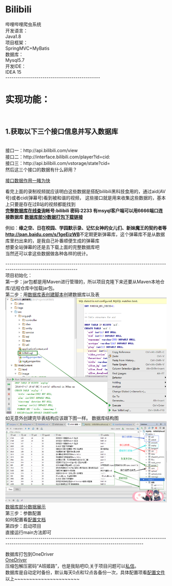 # Bilibili<br/>
哔哩哔哩爬虫系统<br/>
开发语言：<br/>
Java1.8<br/>
项目框架：<br/>
SpringMVC+MyBatis<br/>
数据库：<br/>
Mysql5.7<br/>
开发IDE：<br/>
IDEA 15<br/>
----------------------------------------------<br/>
<h1 >实现功能：</h1><br/>
<h2 >1.获取以下三个接口信息并写入数据库</h2><br/>
接口一：http://api.bilibili.com/view<br/>
接口二：http://interface.bilibili.com/player?id=cid:<br/>
接口三：http://api.bilibili.com/vstorage/state?cid=<br/>
然后这三个接口的数据有什么卵用？</br>

<a href="http://ww2.sinaimg.cn/large/005Jr6NYgw1f5x82npzo1g310b0lse8e.gif">接口数据作用一睹为快</a></br>

看完上面的录制视频就应该明白这些数据是搭配bilibili黑科技食用的，通过aid(AV号)或者cid(弹幕号)看到被和谐的视频，
这些接口就是用来收集这些数据的，基本上只要是存在过B站的视频都能找到</br>
<b><a href="http://pqh.share666.com">完整数据库在线查询</a>帐号:bilibili 密码:2233 有msyql客户端可以用6666端口连接数据库</b>
<b><a href="#down">数据库部分数据打包下载链接</a></b>

例如：<b>缘之空、日在校园、学园默示录、记忆女神的女儿们、新妹魔王的契约者等</br>
http://pan.baidu.com/s/1geEizWB</b>不定期更新弹幕库，这个弹幕库不是从数据库里扫出来的，是我自己补番顺便生成的弹幕库</br>
想要全站弹幕的还是去下载上面的完整数据库吧</br>
当然还可以拿这些数据做各种各样的统计。


-----------------------------------------------------------------------------------------------------------------<br/>
项目初始化：<br/>
第一步：jar包都是用Maven进行管理的，所以项目克隆下来还要从Maven本地仓库/远程仓库中加载jar包。<br/>
第二步：用<a href="https://github.com/luffy9412/Bilibili/blob/master/doc/bilibili.sql">数据库表创建脚本</a>创建数据库以及表<br/>
![image](src/main/webapp/image/创建数据库.png)<br/>
如无意外创建完毕表结构应该跟下图一样。
数据库结构图
![image](src/main/webapp/image/数据库结构详解.png)<br/>
<a href="http://ww3.sinaimg.cn/large/005Jr6NYgw1f5x22mc4zlg30x40bye81.gif">数据库部分数据展示</a><br/>
第三步：参数配置<br/>
如何配置看<a href="doc/config.properties配置详细说明.docx">配置文档</a><br/>
第四步：启动项目<br/>
直接运行main方法即可<br/>
-------------------------------------------------------------------------------------------------------------------------------------------------<br/>

数据库打包到OneDriver<br/>
<a name='down' href='https://1drv.ms/f/s!AqIrS5Y3YYnjg00rhqs5pOw6KO4n'>OneDriver</a><br/>
压缩包解压密码“A班姬路”，也是我贴吧ID,关于项目问题可以<a href="http://tieba.baidu.com/im/pcmsg?from=820363216">私信</a>。<br/>
数据库是自动定时备份，默认每天0点和12点各备份一次，具体配置项看<a href="src/main/resources/config.properties">配置文件</a><br/>
以上~~~~~~~~~~~~~~~~~~~~~~<br/>
